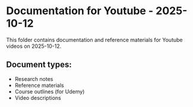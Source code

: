 # Documentation for Youtube - 2025-10-12

This folder contains documentation and reference materials for Youtube videos on 2025-10-12.

## Document types:
- Research notes
- Reference materials
- Course outlines (for Udemy)
- Video descriptions
